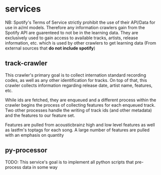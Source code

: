 # services 

NB: Spotify's Terms of Service strictly prohibit the use of their API/Data for use in ai/ml models. Therefore any information crawlers gain from the Spotify API are guarenteed to not be in the learning data. They are exclusively used to gain access to available tracks, artists, release information, etc. which is used by other crawlers to get learning data (From external sources that **do not include spotify**)

## track-crawler 

This crawler's primary goal is to collect internation standard recording codes, as well as any other identification for tracks. On top of that, this crawler collects information regarding release date, artist name, features, etc. 

While ids are fetched, they are enqueued and a different process within the crawler begins the process of collecting features for each enqueued track. Two other processes handle the writing of track ids (and other metadata) and the features to our feature set. 

Features are pulled from acousticbrainz high and low level features as well as lastfm's toptags for each song. A large number of features are pulled with an emphasis on quantity

## py-processor 

TODO: This service's goal is to implement all python scripts that pre-process data in some way 
